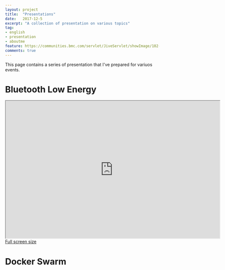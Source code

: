 ```yaml
---
layout: project
title:  "Presentations"
date:   2017-12-5
excerpt: "A collection of presentation on various topics"
tag:
- english
- presentation
- aboutme
feature: https://communities.bmc.com/servlet/JiveServlet/showImage/102-46538-4-232915/Docker+Swarm+v2.png
comments: true
---
```

This page contains a series of presentation that I've prepared for variuos events.

# Bluetooth Low Energy
<iframe src="https://apagiaro.it/BLE-slides" height="450px" width="700px"></iframe>
<a href="https://apagiaro.it/BLE-slides">Full screen size</a>

# Docker Swarm
